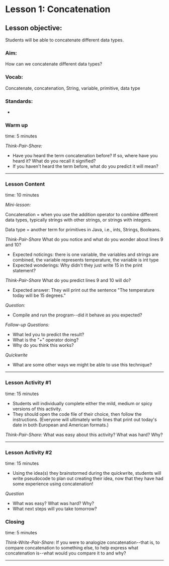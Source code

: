 # Lesson 1: Concatenation

## Lesson objective:
Students will be able to concatenate different data types.  

### Aim:
How can we concatenate different data types?

### Vocab:
Concatenate, concatenation, String, variable, primitive, data type

### Standards:
- 

### Warm up
time: 5 minutes

*Think-Pair-Share:*
- Have you heard the term concatenation before? If so, where have you heard it? What do you recall it signified?
- If you haven't heard the term before, what do you predict it will mean?

---

### Lesson Content
time: 10 minutes

*Mini-lesson:*

Concatenation = when you use the addition operator to combine different data types, typically strings with other strings, or strings with integers.

Data type = another term for primitives in Java, i.e., ints, Strings, Booleans.

*Think-Pair-Share* What do you notice and what do you wonder about lines 9 and 10?
- Expected noticings: there is one variable, the variables and strings are combined, the variable represents temperature, the variable is int type
- Expected wonderings: Why didn't they just write 15 in the print statement?

*Think-Pair-Share* What do you predict lines 9 and 10 will do?
- Expected answer: They will print out the sentence "The temperature today will be 15 degrees."

*Question:*
- Compile and run the program--did it behave as you expected?

*Follow-up Questions:*
- What led you to predict the result?
- What is the "+" operator doing?
- Why do you think this works?

*Quickwrite*
- What are some other ways we might be able to use this technique?

---

### Lesson Activity #1
time: 15 minutes

- Students will individually complete either the mild, medium or spicy versions of this activity.
- They should open the code file of their choice, then follow the instructions. (Everyone will ultimately write lines that print out today's date in both European and American formats.)

*Think-Pair-Share:*
What was easy about this activity? What was hard? Why?

---

### Lesson Activity #2
time: 15 minutes

- Using the idea(s) they brainstormed during the quickwrite, students will write pseudocode to plan out creating their idea, now that they have had some experience using concatenation!

*Question*
- What was easy? What was hard? Why?
- What next steps will you take tomorrow?

### Closing
time: 5 minutes

*Think-Write-Pair-Share:*
If you were to analogize concatenation--that is, to compare concatenation to something else, to help express what concatenation is--what would you compare it to and why?

---
